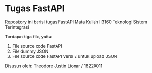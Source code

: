 # Tugas FastAPI
Repository ini berisi tugas FastAPI Mata Kuliah II3160 Teknologi Sistem Terintegrasi

Terdapat tiga file, yaitu:
1. File source code FastAPI
2. File dummy JSON
3. File source code FastAPI versi 2 untuk upload JSON

Disusun oleh:
Theodore Justin Lionar / 18220011

